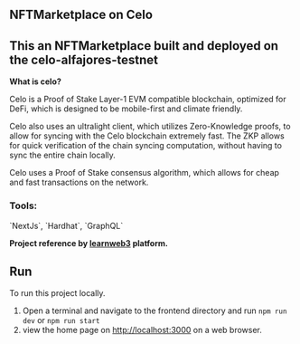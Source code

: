 ## NFTMarketplace on Celo

<h2>This an NFTMarketplace built and deployed on the celo-alfajores-testnet</h2>

<b>What is celo?</b>

Celo is a Proof of Stake Layer-1 EVM compatible blockchain, optimized for DeFi, which is designed to be mobile-first and climate friendly.

Celo also uses an ultralight client, which utilizes Zero-Knowledge proofs, to allow for syncing with the Celo blockchain extremely fast. The ZKP allows for quick verification of the chain syncing computation, without having to sync the entire chain locally.

Celo uses a Proof of Stake consensus algorithm, which allows for cheap and fast transactions on the network.

<h3>Tools:</h3>
`NextJs`, `Hardhat`, `GraphQL`

<b>Project reference by <a href="learnweb3.io">learnweb3</a> platform.</b>

## Run

To run this project locally.
1. Open a terminal and navigate to the frontend directory and run `npm run dev` or `npm run start`
2. view the home page on <a href="http://localhost:3000">http://localhost:3000</a> on a web browser. 
